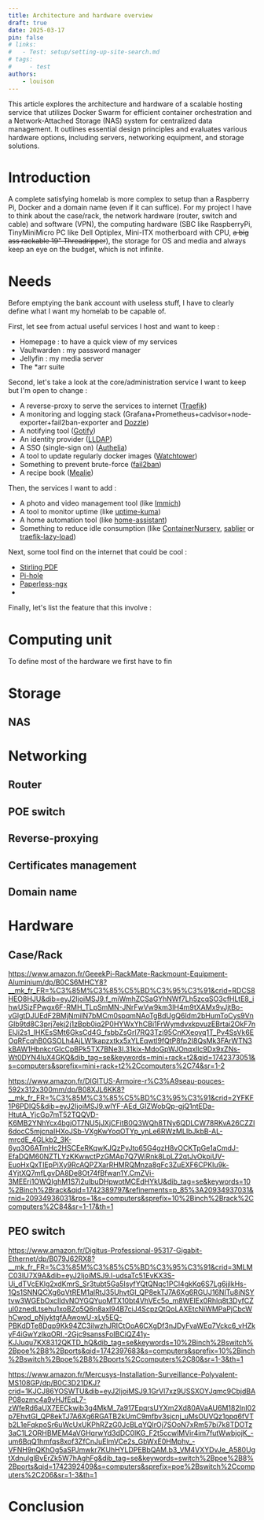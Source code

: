 ```yaml
---
title: Architecture and hardware overview
draft: true 
date: 2025-03-17
pin: false
# links:
#   - Test: setup/setting-up-site-search.md
# tags:
#     - test
authors:
    - louison
---
```


This article explores the architecture and hardware of a scalable hosting service that utilizes Docker Swarm for efficient container orchestration and a Network-Attached Storage (NAS) system for centralized data management. It outlines essential design principles and evaluates various hardware options, including servers, networking equipment, and storage solutions.

<!-- more -->

# Introduction

A complete satisfying homelab is more complex to setup than a Raspberry Pi, Docker and a domain name (even if it can suffice). For my project I have to think about the case/rack, the network hardware (router, switch and cable) and software (VPN), the computing hardware (SBC like RaspberryPi, TinyMiniMicro PC like Dell Optiplex, Mini-ITX motherboard with CPU, ~~a big ass rackable 19" Threadripper~~), the storage for OS and media and always keep an eye on the budget, which is not infinite.

# Needs

Before emptying the bank account with useless stuff, I have to clearly define what I want my homelab to be capable of.  

First, let see from actual useful services I host and want to keep :

- Homepage : to have a quick view of my services
- Vaultwarden : my password manager  
- Jellyfin : my media server  
- The *arr suite

Second, let's take a look at the core/administration service I want to keep but I'm open to change :

- A reverse-proxy to serve the services to internet ([Traefik](https://github.com/traefik/traefik))
- A monitoring and logging stack (Grafana+Prometheus+cadvisor+node-exporter+fail2ban-exporter and [Dozzle]([20/dozzle](https://github.com/amir20/dozzle)))
- A notifying tool ([Gotify](https://github.com/gotify/server))
- An identity provider ([LLDAP](https://github.com/lldap/lldap))
- A SSO (single-sign on) ([Authelia](https://github.com/authelia/authelia))
- A tool to update regularly docker images ([Watchtower](https://github.com/containrrr/watchtower))
- Something to prevent brute-force ([fail2ban](https://github.com/fail2ban/fail2ban))
- A recipe book ([Mealie](https://github.com/mealie-recipes/mealie/))

Then, the services I want to add :

- A photo and video management tool (like [Immich](https://immich.app/))
- A tool to monitor uptime (like [uptime-kuma](https://github.com/louislam/uptime-kuma))
- A home automation tool (like [home-assistant](https://github.com/home-assistant/home-assistant.io))
- Something to reduce idle consumption (like [ContainerNursery](https://github.com/ItsEcholot/ContainerNursery), [sablier](https://github.com/sablierapp/sablier) or [traefik-lazy-load](https://github.com/zix99/traefik-lazyload))

Next, some tool find on the internet that could be cool :

- [Stirling PDF](https://github.com/Stirling-Tools/Stirling-PDF)
- [Pi-hole](https://github.com/pi-hole/pi-hole)
- [Paperless-ngx](https://github.com/paperless-ngx/paperless-ngx)
- 

Finally, let's list the feature that this involve :


# Computing unit

To define most of the hardware we first have to fin 

# Storage

## NAS

# Networking

## Router

## POE switch

## Reverse-proxying
## Certificates management

## Domain name

# Hardware

## Case/Rack

https://www.amazon.fr/GeeekPi-RackMate-Rackmount-Equipment-Aluminium/dp/B0CS6MHCY8?__mk_fr_FR=%C3%85M%C3%85%C5%BD%C3%95%C3%91&crid=RDCS8HEO8HJU&dib=eyJ2IjoiMSJ9.f_miWmhZCSaGYhNWf7Lh5zcqSO3cfHLtE8_ihwUSjzFPwgx6F-RMH_TLpSmMN-JNrFwVw9km3IH4m9tXAMx9vJjtBo-vGlgtDJUEdF2BMjNmilN7bMCm0spqmNAoTgBdUgQ6ldm2bHumToCys9VnGIb9td8C3prj7ekj2j1zBpb0iq2P0HYWxYhCBi1FrWymdvxkpvuzEBrtai2OkF7nElJi2s1_lHKEsSMt6GksCd4G_fsbbZsGrl7RQ3Tzi95CnKXeoyq1T_Pv4SsVk6EOqRFcqhB0GSOLh4AjLW1kapzxtkx5xYLEqwtl9fQtP8fp2I8QsMk3FArWTN3kBAW1HbnkcrGIcCpBPk5TX7BNe3I.31kix-MdoGpWJOnqxllc9Dx9xZNs-Wt0DYN4IuX4GKQ&dib_tag=se&keywords=mini+rack+t2&qid=1742373051&s=computers&sprefix=mini+rack+t2%2Ccomputers%2C74&sr=1-2

https://www.amazon.fr/DIGITUS-Armoire-r%C3%A9seau-pouces-592x312x300mm/dp/B08XJL6KK8?__mk_fr_FR=%C3%85M%C3%85%C5%BD%C3%95%C3%91&crid=2YFKF1P6PDIQ5&dib=eyJ2IjoiMSJ9.wlYF-AEd_GIZWobQp-gjQ1ntEDa-HtutA_YjcGp7mT52TQQVD-K6MB2YNhYcx4bgjOT7NU5jJXjCFitB0Q3WQh8TNy6QDLCW78RKvA26CZZI6docC5mjcnaIHXoJSb-VXgKwYoqOTYp_ynLe6RWzMLIbJkbB-AL-mrcdE_4GLkb2_3K-6yq3O6ATmHc2HSCEeRKqwKJQzPyJto65G4gzH8vOCKTpGe1aCmdJ-EfaDQM60NZTLYzKKwwctPzGMAp7Q7WiRnk8LpLZ2qtJvOkpiUV-EuoHxQxTIEpPiXy9RcAQPZXarRHMRQMnza8gFc3ZuEXF6CPKIu9k-4YjtXQ7mfLgvDA8De8Ot74fBfwan1Y.CmZVi-3MEEri1OWQIghM1S7i2ulbuDHpwotMCEdHYkU&dib_tag=se&keywords=10%2Binch%2Brack&qid=1742389797&refinements=p_85%3A20934937031&rnid=20934936031&rps=1&s=computers&sprefix=10%2Binch%2Brack%2Ccomputers%2C84&sr=1-17&th=1

## PEO switch

https://www.amazon.fr/Digitus-Professional-95317-Gigabit-Ethernet/dp/B079J62RX8?__mk_fr_FR=%C3%85M%C3%85%C5%BD%C3%95%C3%91&crid=3MLMC03IU7X9A&dib=eyJ2IjoiMSJ9.l-udsaTc51EvKX3S-Ui_dTVcEKlg2xdKmrS_Sr3tubt5Ga5IsyfYQtQNqc1PCl4gkKq6S7Lg6jjlkHs-1Qs1SNNQCXg6qVtREM1aIRtJ35UhvtGI_QP8ekTJ7A6Xg6RGUJ16NITu8iNSYtvw3WGEbOxcIldvNOYGQYuoMTX10bt4VhVEc5o_m8WElEx0Rhlq8t3DyfCZuI0znedLtsehu1xoBZq5Q6n8axl94B7ciJ4ScpzQtQoLAXEtcNiWMPaPjCbcWhCwod_pNjyktgfAAwowU-xLy5EQ-PBKdDTe8Dqp9Kk94ZC3iIwzhJRICtOoA6CXgDf3nJDyFvaWEq7Vckc6_vHZkyF4iGwYzlkqORI.-2Gjc9sanssFoIBCiQZ41y-KJJuqu7KX8312QKTD_hQ&dib_tag=se&keywords=10%2Binch%2Bswitch%2Bpoe%2B8%2Bports&qid=1742397683&s=computers&sprefix=10%2Binch%2Bswitch%2Bpoe%2B8%2Bports%2Ccomputers%2C80&sr=1-3&th=1

https://www.amazon.fr/Mercusys-Installation-Surveillance-Polyvalent-MS108GP/dp/B0C3D21DKJ?crid=1KJCJ86YOSWTU&dib=eyJ2IjoiMSJ9.1GrVl7xz9USSXOYJqmc9CbjdBAP08ozmc4a9vHJfEqL7-zWfeRd6aUX7EECkwib3g4MkM_7a917EpqrsUYXm2Xd80AVaAU6M182InI02p7EhvtGI_QP8ekTJ7A6Xg6RGATB2kUmC9mfbv3sjcnj_uMsOUVQz1ppq6fVTb2L1eFqkpoSr6uWcUxUKPhRZzG0JcBLqYQlrOj7SOoN7xRm57bi7k8TDOTz3aC1L2ORHBMEM4aVGHqrwYd3dDC0lKG_F2t5ccwlMVir4im7futWwbjojK_-um6BqQ1hmfqs8xof3ZfCnJuElmVCe2s_GbWxE0HMphv_-VFNH9nQKhOg5aSPJmwkr7KUhHYLDPEBbQAM.b3_VM4VXYDvJe_A580UgtXdnuIglBvErZk5W7hAghFg&dib_tag=se&keywords=switch%2Bpoe%2B8%2Bports&qid=1742392409&s=computers&sprefix=poe%2Bswitch%2Ccomputers%2C206&sr=1-3&th=1

# Conclusion
